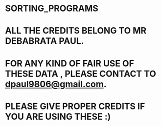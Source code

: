 # SORTING_PROGRAMS
# ALL THE CREDITS BELONG TO MR DEBABRATA PAUL.
# FOR ANY KIND OF FAIR USE OF THESE DATA , PLEASE CONTACT TO dpaul9806@gmail.com.
# PLEASE GIVE PROPER CREDITS IF YOU ARE USING THESE :)
